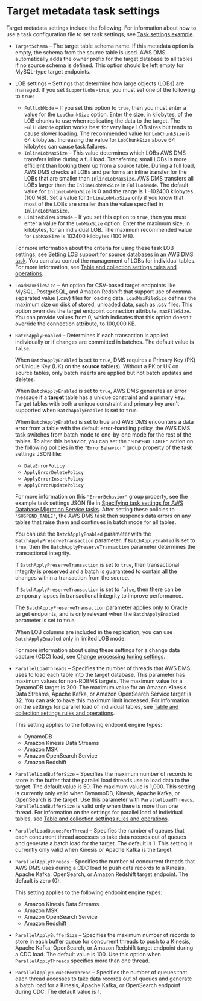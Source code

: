 # Target metadata task settings<a name="CHAP_Tasks.CustomizingTasks.TaskSettings.TargetMetadata"></a>

Target metadata settings include the following\. For information about how to use a task configuration file to set task settings, see [Task settings example](CHAP_Tasks.CustomizingTasks.TaskSettings.md#CHAP_Tasks.CustomizingTasks.TaskSettings.Example)\.
+ `TargetSchema` – The target table schema name\. If this metadata option is empty, the schema from the source table is used\. AWS DMS automatically adds the owner prefix for the target database to all tables if no source schema is defined\. This option should be left empty for MySQL\-type target endpoints\. 
+ LOB settings – Settings that determine how large objects \(LOBs\) are managed\. If you set `SupportLobs=true`, you must set one of the following to `true`: 
  + `FullLobMode` – If you set this option to `true`, then you must enter a value for the `LobChunkSize` option\. Enter the size, in kilobytes, of the LOB chunks to use when replicating the data to the target\. The `FullLobMode` option works best for very large LOB sizes but tends to cause slower loading\. The recommended value for `LobChunkSize` is 64 kilobytes\. Increasing the value for `LobChunkSize` above 64 kilobytes can cause task failures\.
  + `InlineLobMaxSize` – This value determines which LOBs AWS DMS transfers inline during a full load\. Transferring small LOBs is more efficient than looking them up from a source table\. During a full load, AWS DMS checks all LOBs and performs an inline transfer for the LOBs that are smaller than `InlineLobMaxSize`\. AWS DMS transfers all LOBs larger than the `InlineLobMaxSize` in `FullLobMode`\. The default value for `InlineLobMaxSize` is 0 and the range is 1 –102400 kilobytes \(100 MB\)\. Set a value for `InlineLobMaxSize` only if you know that most of the LOBs are smaller than the value specified in `InlineLobMaxSize`\.
  + `LimitedSizeLobMode` – If you set this option to `true`, then you must enter a value for the `LobMaxSize` option\. Enter the maximum size, in kilobytes, for an individual LOB\. The maximum recommended value for `LobMaxSize` is 102400 kilobytes \(100 MB\)\.

  For more information about the criteria for using these task LOB settings, see [Setting LOB support for source databases in an AWS DMS task](CHAP_Tasks.LOBSupport.md)\. You can also control the management of LOBs for individual tables\. For more information, see [Table and collection settings rules and operations](CHAP_Tasks.CustomizingTasks.TableMapping.SelectionTransformation.Tablesettings.md)\.
+ `LoadMaxFileSize` – An option for CSV\-based target endpoints like MySQL, PostgreSQL, and Amazon Redshift that support use of comma\-separated value \(\.csv\) files for loading data\. `LoadMaxFileSize` defines the maximum size on disk of stored, unloaded data, such as \.csv files\. This option overrides the target endpoint connection attribute, `maxFileSize`\. You can provide values from 0, which indicates that this option doesn't override the connection attribute, to 100,000 KB\.
+ `BatchApplyEnabled` – Determines if each transaction is applied individually or if changes are committed in batches\. The default value is `false`\.

  When `BatchApplyEnabled` is set to `true`, DMS requires a Primary Key \(PK\) or Unique Key \(UK\) on the **source** table\(s\)\. Without a PK or UK on source tables, only batch inserts are applied but not batch updates and deletes\.

  When `BatchApplyEnabled` is set to `true`, AWS DMS generates an error message if a **target** table has a unique constraint and a primary key\. Target tables with both a unique constraint and primary key aren't supported when `BatchApplyEnabled` is set to `true`\.

  When `BatchApplyEnabled` is set to true and AWS DMS encounters a data error from a table with the default error\-handling policy, the AWS DMS task switches from batch mode to one\-by\-one mode for the rest of the tables\. To alter this behavior, you can set the `"SUSPEND_TABLE"` action on the following policies in the `"ErrorBehavior"` group property of the task settings JSON file:
  + `DataErrorPolicy`
  + `ApplyErrorDeletePolicy`
  + `ApplyErrorInsertPolicy`
  + `ApplyErrorUpdatePolicy`

  For more information on this `"ErrorBehavior"` group property, see the example task settings JSON file in [Specifying task settings for AWS Database Migration Service tasks](CHAP_Tasks.CustomizingTasks.TaskSettings.md)\. After setting these policies to `"SUSPEND_TABLE"`, the AWS DMS task then suspends data errors on any tables that raise them and continues in batch mode for all tables\.

  You can use the `BatchApplyEnabled` parameter with the `BatchApplyPreserveTransaction` parameter\. If `BatchApplyEnabled` is set to `true`, then the `BatchApplyPreserveTransaction` parameter determines the transactional integrity\. 

  If `BatchApplyPreserveTransaction` is set to `true`, then transactional integrity is preserved and a batch is guaranteed to contain all the changes within a transaction from the source\.

  If `BatchApplyPreserveTransaction` is set to `false`, then there can be temporary lapses in transactional integrity to improve performance\. 

  The `BatchApplyPreserveTransaction` parameter applies only to Oracle target endpoints, and is only relevant when the `BatchApplyEnabled` parameter is set to `true`\.

  When LOB columns are included in the replication, you can use `BatchApplyEnabled` only in limited LOB mode\.

  For more information about using these settings for a change data capture \(CDC\) load, see [Change processing tuning settings](CHAP_Tasks.CustomizingTasks.TaskSettings.ChangeProcessingTuning.md)\.
+ `ParallelLoadThreads` – Specifies the number of threads that AWS DMS uses to load each table into the target database\. This parameter has maximum values for non\-RDBMS targets\. The maximum value for a DynamoDB target is 200\. The maximum value for an Amazon Kinesis Data Streams, Apache Kafka, or Amazon OpenSearch Service target is 32\. You can ask to have this maximum limit increased\. For information on the settings for parallel load of individual tables, see [Table and collection settings rules and operations](CHAP_Tasks.CustomizingTasks.TableMapping.SelectionTransformation.Tablesettings.md)\.

  This setting applies to the following endpoint engine types:
  + DynamoDB
  + Amazon Kinesis Data Streams
  + Amazon MSK
  + Amazon OpenSearch Service
  + Amazon Redshift
+ `ParallelLoadBufferSize` – Specifies the maximum number of records to store in the buffer that the parallel load threads use to load data to the target\. The default value is 50\. The maximum value is 1,000\. This setting is currently only valid when DynamoDB, Kinesis, Apache Kafka, or OpenSearch is the target\. Use this parameter with `ParallelLoadThreads`\. `ParallelLoadBufferSize` is valid only when there is more than one thread\. For information on the settings for parallel load of individual tables, see [Table and collection settings rules and operations](CHAP_Tasks.CustomizingTasks.TableMapping.SelectionTransformation.Tablesettings.md)\.
+ `ParallelLoadQueuesPerThread` – Specifies the number of queues that each concurrent thread accesses to take data records out of queues and generate a batch load for the target\. The default is 1\. This setting is currently only valid when Kinesis or Apache Kafka is the target\.
+ `ParallelApplyThreads` – Specifies the number of concurrent threads that AWS DMS uses during a CDC load to push data records to a Kinesis, Apache Kafka, OpenSearch, or Amazon Redshift target endpoint\. The default is zero \(0\)\.

  This setting applies to the following endpoint engine types:
  + Amazon Kinesis Data Streams
  + Amazon MSK
  + Amazon OpenSearch Service
  + Amazon Redshift
+ `ParallelApplyBufferSize` – Specifies the maximum number of records to store in each buffer queue for concurrent threads to push to a Kinesis, Apache Kafka, OpenSearch, or Amazon Redshift target endpoint during a CDC load\. The default value is 100\. Use this option when `ParallelApplyThreads` specifies more than one thread\. 
+ `ParallelApplyQueuesPerThread` – Specifies the number of queues that each thread accesses to take data records out of queues and generate a batch load for a Kinesis, Apache Kafka, or OpenSearch endpoint during CDC\. The default value is 1\.